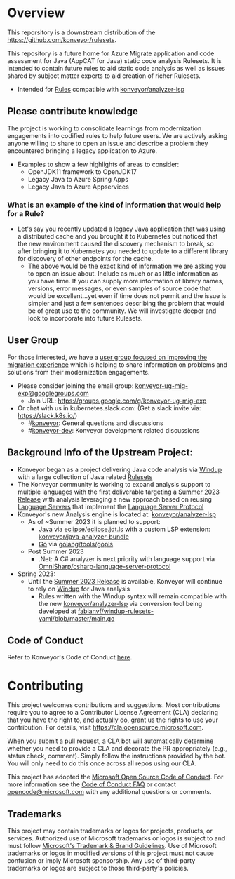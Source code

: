# Overview
This reporsitory is a downstream distribution of the https://github.com/konveyor/rulesets. 

This repository is a future home for Azure Migrate application and code assessment for Java (AppCAT for Java) static code analysis Rulesets.  It is intended to contain future rules to aid static code analysis as well as issues shared by subject matter experts to aid creation of richer Rulesets.
* Intended for [Rules](https://github.com/konveyor/analyzer-lsp/blob/main/docs/rules.md) compatible with [konveyor/analyzer-lsp](https://github.com/konveyor/analyzer-lsp)

## Please contribute knowledge
The project is working to consolidate learnings from modernization engagements into codified rules to help future users.  We are actively asking anyone willing to share to open an issue and describe a problem they encountered bringing a legacy application to Azure.  

* Examples to show a few highlights of areas to consider:
  * OpenJDK11 framework to OpenJDK17
  * Legacy Java to Azure Spring Apps
  * Legacy Java to Azure Appservices
   
### What is an example of the kind of information that would help for a Rule?
* Let's say you recently updated a legacy Java application that was using a distributed cache and you brought it to Kubernetes but noticed that the new environment caused the discovery mechanism to break, so after bringing it to Kubernetes you needed to update to a different library for discovery of other endpoints for the cache. 
    * The above would be the exact kind of information we are asking you to open an issue about.  Include as much or as little information as you have time.  If you can supply more information of library names, versions, error messages, or even samples of source code that would be excellent...yet even if time does not permit and the issue is simpler and just a few sentences describing the problem that would be of great use to the community.  We will investigate deeper and look to incorporate into future Rulesets.
## User Group
For those interested, we have a [user group focused on improving the migration experience](https://github.com/konveyor/community/tree/main/ug-migration-experience) which is helping to share information on problems and solutions from their modernization engagements.  
* Please consider joining the email group: konveyor-ug-mig-exp@googlegroups.com
  * Join URL:  https://groups.google.com/g/konveyor-ug-mig-exp
* Or chat with us in kubernetes.slack.com:  (Get a slack invite via: https://slack.k8s.io/)
  * #[konveyor](https://kubernetes.slack.com/archives/CR85S82A2): General questions and discussions
  * #[konveyor-dev](https://kubernetes.slack.com/archives/C04QZJFQ0UA): Konveyor development related discussions

## Background Info of the Upstream Project:
* Konveyor began as a project delivering Java code analysis via [Windup](https://github.com/windup/windup) with a large collection of Java related [Rulesets](https://github.com/windup/windup-rulesets)
* The Konveyor community is working to expand analysis support to multiple languages with the first deliverable targeting a [Summer 2023 Release](https://github.com/orgs/konveyor/projects/59) with analysis leveraging a new approach based on reusing [Language Servers](https://microsoft.github.io/language-server-protocol/implementors/servers/) that implement the [Language Server Protocol](https://microsoft.github.io/language-server-protocol/)
* Konveyor's new Analysis engine is located at: [konveyor/analyzer-lsp](https://github.com/konveyor/analyzer-lsp) 
  * As of ~Summer 2023 it is planned to support:
    * [Java](https://github.com/konveyor/analyzer-lsp/tree/main/provider/java) via [eclipse/eclipse.jdt.ls](https://github.com/eclipse/eclipse.jdt.ls) with a custom LSP extension: [konveyor/java-analyzer-bundle](https://github.com/konveyor/java-analyzer-bundle)
    * [Go](https://github.com/konveyor/analyzer-lsp/tree/main/provider/golang) via [golang/tools/gopls](https://github.com/golang/tools/tree/master/gopls)
  * Post Summer 2023
    * .Net: A C# analyzer is next priority with language support via [OmniSharp/csharp-language-server-protocol](https://github.com/OmniSharp/csharp-language-server-protocol)
 * Spring 2023:
   * Until the [Summer 2023 Release](https://github.com/orgs/konveyor/projects/59) is available, Konveyor will continue to rely on [Windup](https://github.com/windup/windup) for Java analysis 
     * Rules written with the Windup syntax will remain compatible with the new [konveyor/analyzer-lsp](https://github.com/konveyor/analyzer-lsp) via conversion tool being developed at [fabianvf/windup-rulesets-yaml/blob/master/main.go](https://github.com/fabianvf/windup-rulesets-yaml/blob/master/main.go)

## Code of Conduct
Refer to Konveyor's Code of Conduct [here](https://github.com/konveyor/community/blob/main/CODE_OF_CONDUCT.md).

# Contributing

This project welcomes contributions and suggestions.  Most contributions require you to agree to a
Contributor License Agreement (CLA) declaring that you have the right to, and actually do, grant us
the rights to use your contribution. For details, visit https://cla.opensource.microsoft.com.

When you submit a pull request, a CLA bot will automatically determine whether you need to provide
a CLA and decorate the PR appropriately (e.g., status check, comment). Simply follow the instructions
provided by the bot. You will only need to do this once across all repos using our CLA.

This project has adopted the [Microsoft Open Source Code of Conduct](https://opensource.microsoft.com/codeofconduct/).
For more information see the [Code of Conduct FAQ](https://opensource.microsoft.com/codeofconduct/faq/) or
contact [opencode@microsoft.com](mailto:opencode@microsoft.com) with any additional questions or comments.

## Trademarks

This project may contain trademarks or logos for projects, products, or services. Authorized use of Microsoft 
trademarks or logos is subject to and must follow 
[Microsoft's Trademark & Brand Guidelines](https://www.microsoft.com/en-us/legal/intellectualproperty/trademarks/usage/general).
Use of Microsoft trademarks or logos in modified versions of this project must not cause confusion or imply Microsoft sponsorship.
Any use of third-party trademarks or logos are subject to those third-party's policies.
